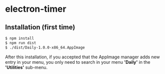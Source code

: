 # electron-timer

## Installation (first time)
```bash
$ npm install
$ npm run dist
$ ./dist/Daily-1.0.0-x86_64.AppImage 
```
After this installation, if you accepted that the AppImage manager adds new entry in your menu, you only need to search in your menu __'Daily'__ in the __'Utilities'__ sub-menu.
